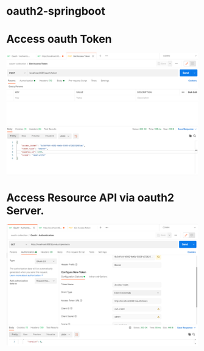 # oauth2-springboot

# Access oauth Token
![alt text](https://github.com/saurabhsharmaj/oauth2-springboot/blob/main/Oauth-Token.png)

# Access Resource API via oauth2 Server.
![alt text](https://github.com/saurabhsharmaj/oauth2-springboot/blob/main/Oauth-API.png)


